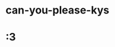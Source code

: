 # can-you-please-kys












































































# :3
